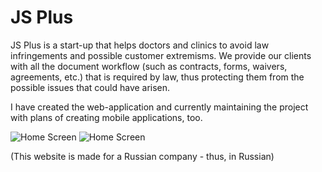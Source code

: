 # JS Plus

JS Plus is a start-up that helps doctors and clinics to avoid law infringements and possible customer extremisms. 
We provide our clients with all the document workflow (such as contracts, forms, waivers, agreements, etc.) that is required by law, thus protecting them from the possible issues that could have arisen.

I have created the web-application and currently maintaining the project with plans of creating mobile applications, too.


![Home Screen](/uploads/Pic_1.png)
![Home Screen](/uploads/Pic_2.png)

(This website is made for a Russian company - thus, in Russian)
